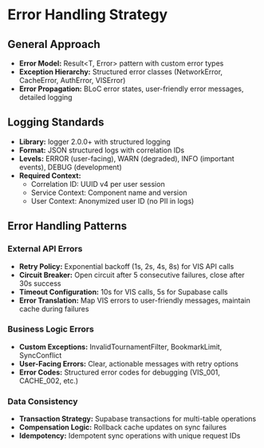 # Error Handling Strategy

## General Approach
- **Error Model:** Result<T, Error> pattern with custom error types
- **Exception Hierarchy:** Structured error classes (NetworkError, CacheError, AuthError, VISError)
- **Error Propagation:** BLoC error states, user-friendly error messages, detailed logging

## Logging Standards
- **Library:** logger 2.0.0+ with structured logging
- **Format:** JSON structured logs with correlation IDs
- **Levels:** ERROR (user-facing), WARN (degraded), INFO (important events), DEBUG (development)
- **Required Context:**
  - Correlation ID: UUID v4 per user session
  - Service Context: Component name and version
  - User Context: Anonymized user ID (no PII in logs)

## Error Handling Patterns

### External API Errors
- **Retry Policy:** Exponential backoff (1s, 2s, 4s, 8s) for VIS API calls
- **Circuit Breaker:** Open circuit after 5 consecutive failures, close after 30s success
- **Timeout Configuration:** 10s for VIS calls, 5s for Supabase calls
- **Error Translation:** Map VIS errors to user-friendly messages, maintain cache during failures

### Business Logic Errors
- **Custom Exceptions:** InvalidTournamentFilter, BookmarkLimit, SyncConflict
- **User-Facing Errors:** Clear, actionable messages with retry options
- **Error Codes:** Structured error codes for debugging (VIS_001, CACHE_002, etc.)

### Data Consistency
- **Transaction Strategy:** Supabase transactions for multi-table operations
- **Compensation Logic:** Rollback cache updates on sync failures
- **Idempotency:** Idempotent sync operations with unique request IDs
